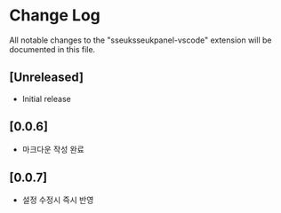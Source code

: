 # Change Log

All notable changes to the "sseuksseukpanel-vscode" extension will be documented in this file.

## [Unreleased]

- Initial release

## [0.0.6]

- 마크다운 작성 완료

## [0.0.7]

- 설정 수정시 즉시 반영